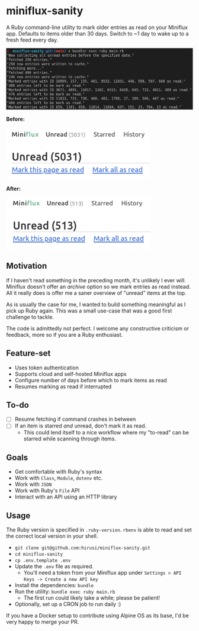 # miniflux-sanity

A Ruby command-line utility to mark older entries as read on your Miniflux app. Defaults to items older than 30 days. Switch to ~1 day to wake up to a fresh feed every day.

![A screenshot from my Terminal showcasing the utility in action](./assets/miniflux-sanity_cli.png)

__Before:__

![A screenshot from my Miniflux app showing 5031 unread items](./assets/miniflux-sanity_before.png)

__After:__

![A screenshot from my Miniflux app showing 516 unread items](./assets/miniflux-sanity_after.png)

## Motivation

If I haven't read something in the preceding month, it's unlikely I ever will. Miniflux doesn't offer an _archive_ option so we mark entries as read instead. All it really does is offer me a saner overview of "unread" items at the top.

As is usually the case for me, I wanted to build something meaningful as I pick up Ruby again. This was a small use-case that was a good first challenge to tackle.

The code is admittedly not perfect. I welcome any constructive criticism or feedback, more so if you are a Ruby enthusiast.

## Feature-set

- Uses token authentication
- Supports cloud and self-hosted Miniflux apps
- Configure number of days before which to mark items as read
- Resumes marking as read if interrupted

## To-do

- [ ] Resume fetching if command crashes in between
- [ ] If an item is starred _and_ unread, don't mark it as read.
    - This could lend itself to a nice workflow where my "to-read" can be starred while scanning through items.

## Goals

- Get comfortable with Ruby's syntax
- Work with `Class`, `Module`, `dotenv` etc.
- Work with `JSON`
- Work with Ruby's `File` API
- Interact with an API using an HTTP library

## Usage

The Ruby version is specified in `.ruby-version`. `rbenv` is able to read and set the correct local version in your shell.

- `git clone git@github.com:hirusi/miniflux-sanity.git`
- `cd miniflux-sanity`
- `cp .env.template .env`
- Update the `.env` file as required.
    - You'll need a token from your Miniflux app under `Settings > API Keys -> Create a new API key`
- Install the dependencies: `bundle`
- Run the utility: `bundle exec ruby main.rb`
    - The first run could likely take a while; please be patient!
- Optionally, set up a CRON job to run daily :)

If you have a Docker setup to contribute using Alpine OS as its base, I'd be very happy to merge your PR.
